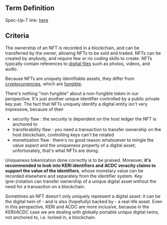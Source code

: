 ## Term Definition

Spec-Up-T link: <a href='https://weboftrust.github.io/WOT-terms/docs/glossary/non-fungible-token'>here</a>

## Criteria
The ownership of an NFT is recorded in a blockchain, and can be transferred by the owner, allowing NFTs to be sold and traded. NFTs can be created by anybody, and require few or no coding skills to create. NFTs typically contain references to [digital files](https://en.wikipedia.org/wiki/Digital_file) such as photos, videos, and audio. 

Because NFTs are uniquely identifiable assets, they differ from [cryptocurrencies](https://en.wikipedia.org/wiki/Cryptocurrencies), which are [fungible](https://en.wikipedia.org/wiki/Fungibility).

There's nothing "non fungible" about a non-fungible token in our perspective. It's just another unique identifier controlled by a public private key pair. The fact that NFTs uniquely identify a digital entity isn't very impressive, because of their
- security flaw : the security is dependent on the host ledger the NFT is anchored to
- transferability flaw : you need a transaction to transfer ownership on the host blockchain, controlling keys can't be rotated
- monetization flaw : there's no good reason whatsoever to mingle the value aspect and the uniqueness property of a digital asset; unfortunately, that's what NFTs are doing.

Uniqueness tokenization done correctly is to be praised. Moreover, **it's recommended to look into KERI identifiers and ACDC veracity claims to support the value of the identifiers**, whose monetary value can be recorded elsewhere and separately from the identifier system. Key (pre-)rotation can transfer ownership of a unique digital asset without the need for a transaction on a blockchain.

Sometimes an NFT doesn't only uniquely represent a digital asset: it can be the digital twin of - and is also (hopefully) backed by - a real-life asset. Even in this perspective, KERI and ACDC are more inclusive, because in the KERI/ACDC case we are dealing with globally portable unique digital twins, not anchored to, i.e. locked in, a blockchain.